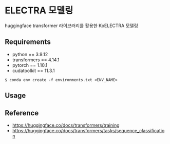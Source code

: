 # ELECTRA 모델링
huggingface transformer 라이브러리를 활용한 KoELECTRA 모델링

## Requirements
- python == 3.9.12
- transformers == 4.14.1
- pytorch == 1.10.1
- cudatoolkit == 11.3.1
```commandline
$ conda env create -f environments.txt <ENV_NAME>
```

## Usage


## Reference
- https://huggingface.co/docs/transformers/training
- https://huggingface.co/docs/transformers/tasks/sequence_classification

